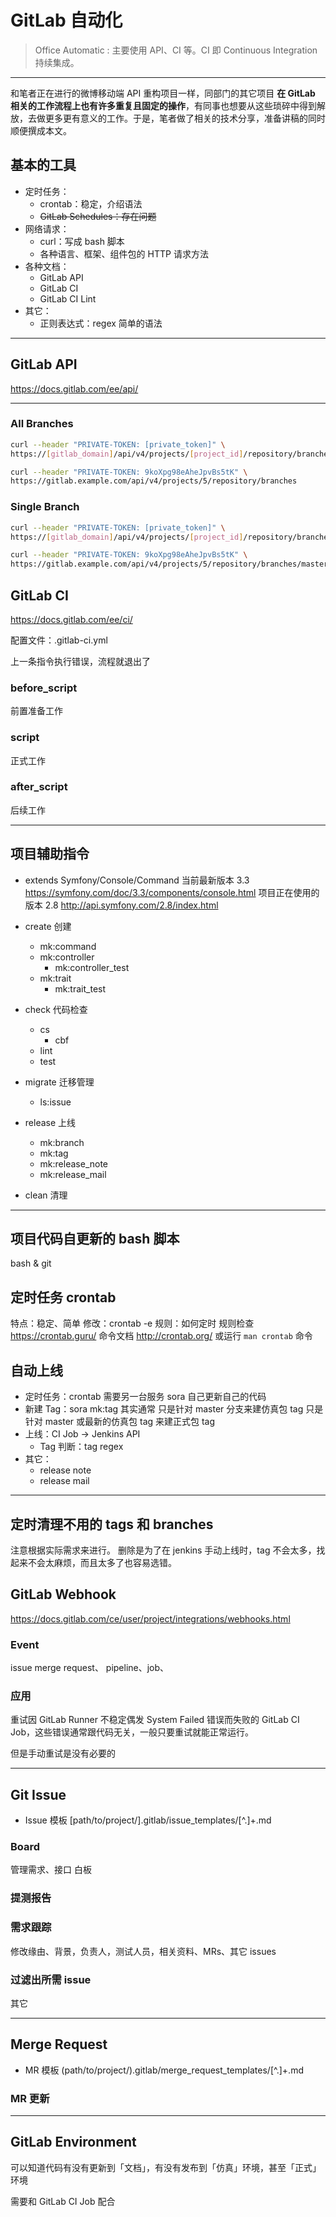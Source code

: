 # GitLab 自动化

> Office Automatic : 主要使用 API、CI 等。CI 即 Continuous Integration 持续集成。

---

和笔者正在进行的微博移动端 API 重构项目一样，同部门的其它项目 __在 GitLab 相关的工作流程上也有许多重复且固定的操作__，有同事也想要从这些琐碎中得到解放，去做更多更有意义的工作。于是，笔者做了相关的技术分享，准备讲稿的同时顺便撰成本文。

## 基本的工具

- 定时任务：
    - crontab：稳定，介绍语法
    - ~~GitLab Schedules：存在问题~~
- 网络请求：
    - curl：写成 bash 脚本
    - 各种语言、框架、组件包的 HTTP 请求方法
- 各种文档：
    - GitLab API
    - GitLab CI
    - GitLab CI Lint
- 其它：
    - 正则表达式：regex 简单的语法

---

## GitLab API

<https://docs.gitlab.com/ee/api/>

---

### All Branches

``` bash 使用
curl --header "PRIVATE-TOKEN: [private_token]" \
https://[gitlab_domain]/api/v4/projects/[project_id]/repository/branches
```

``` bash 实例
curl --header "PRIVATE-TOKEN: 9koXpg98eAheJpvBs5tK" \
https://gitlab.example.com/api/v4/projects/5/repository/branches
```

### Single Branch

``` bash 使用
curl --header "PRIVATE-TOKEN: [private_token]" \
https://[gitlab_domain]/api/v4/projects/[project_id]/repository/branches/[branch_name]
```

``` bash 实例
curl --header "PRIVATE-TOKEN: 9koXpg98eAheJpvBs5tK" \
https://gitlab.example.com/api/v4/projects/5/repository/branches/master
```

## GitLab CI

<https://docs.gitlab.com/ee/ci/>

配置文件：.gitlab-ci.yml

上一条指令执行错误，流程就退出了

### before_script

前置准备工作

### script

正式工作

### after_script

后续工作

---

## 项目辅助指令

- extends Symfony/Console/Command
    当前最新版本 3.3
    <https://symfony.com/doc/3.3/components/console.html>
    项目正在使用的版本 2.8
    <http://api.symfony.com/2.8/index.html>

- create 创建
    - mk:command
    - mk:controller
        - mk:controller_test
    - mk:trait
        - mk:trait_test
- check 代码检查
    - cs
        - cbf
    - lint
    - test
- migrate 迁移管理
    - ls:issue
- release 上线
    - mk:branch
    - mk:tag
    - mk:release_note
    - mk:release_mail
- clean 清理

---

## 项目代码自更新的 bash 脚本

bash & git

## 定时任务 crontab

特点：稳定、简单
修改：crontab -e
规则：如何定时
规则检查 <https://crontab.guru/>
命令文档 <http://crontab.org/> 或运行 `man crontab` 命令

## 自动上线

- 定时任务：crontab
    需要另一台服务
    sora 自己更新自己的代码
- 新建 Tag：sora mk:tag
    其实通常
    只是针对 master 分支来建仿真包 tag
    只是针对 master 或最新的仿真包 tag 来建正式包 tag
- 上线：CI Job -> Jenkins API
    - Tag 判断：tag regex
- 其它：
    - release note
    - release mail

---

## 定时清理不用的 tags 和 branches

注意根据实际需求来进行。
删除是为了在 jenkins 手动上线时，tag 不会太多，找起来不会太麻烦，而且太多了也容易选错。

## GitLab Webhook

<https://docs.gitlab.com/ce/user/project/integrations/webhooks.html>

### Event

issue
merge request、
pipeline、job、

### 应用

重试因 GitLab Runner 不稳定偶发 System Failed 错误而失败的 GitLab CI Job，这些错误通常跟代码无关，一般只要重试就能正常运行。

但是手动重试是没有必要的

---

## Git Issue

* Issue 模板
    [path/to/project/].gitlab/issue_templates/[^\.]+.md

### Board

管理需求、接口
白板

### 提测报告

### 需求跟踪

修改缘由、背景，负责人，测试人员，相关资料、MRs、其它 issues

### 过滤出所需 issue

其它

---

## Merge Request

* MR 模板
    (path/to/project/).gitlab/merge_request_templates/[^\.]+.md

### MR 更新

---

## GitLab Environment

可以知道代码有没有更新到「文档」，有没有发布到「仿真」环境，甚至「正式」环境

需要和 GitLab CI Job 配合
